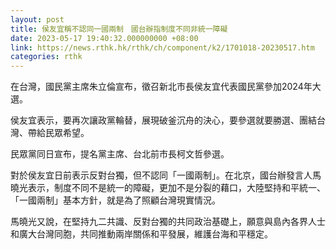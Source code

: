 ```yaml
---
layout: post
title: 侯友宜稱不認同一國兩制　國台辦指制度不同非統一障礙
date: 2023-05-17 19:40:32.000000000 +08:00
link: https://news.rthk.hk/rthk/ch/component/k2/1701018-20230517.htm
categories: rthk
---
```


在台灣，國民黨主席朱立倫宣布，徵召新北市長侯友宜代表國民黨參加2024年大選。

侯友宜表示，要再次讓政黨輪替，展現破釜沉舟的決心，要參選就要勝選、團結台灣、帶給民眾希望。

民眾黨同日宣布，提名黨主席、台北前市長柯文哲參選。

對於侯友宜日前表示反對台獨，但不認同「一國兩制」。在北京，國台辦發言人馬曉光表示，制度不同不是統一的障礙，更加不是分裂的藉口，大陸堅持和平統一、「一國兩制」基本方針，就是為了照顧台灣現實情況。

馬曉光又說，在堅持九二共識、反對台獨的共同政治基礎上，願意與島內各界人士和廣大台灣同胞，共同推動兩岸關係和平發展，維護台海和平穩定。

